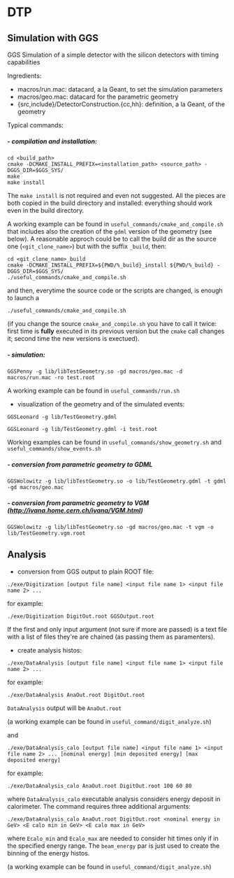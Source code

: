# DTP

## Simulation with GGS

GGS Simulation of a simple detector with the silicon detectors with timing capabilities

Ingredients:

- macros/run.mac: datacard, a la Geant, to set the simulation parameters
- macros/geo.mac: datacard for the parametric geometry
- {src,include}/DetectorConstruction.{cc,hh}: definition, a la Geant, of the geometry
<!-- - Analysis/Analysis.C: ROOT macro to read the GGS output file -->

Typical commands:

##### - compilation and installation:
```
cd <build_path>
cmake -DCMAKE_INSTALL_PREFIX=<installation_path> <source_path> -DGGS_DIR=$GGS_SYS/
make
make install
```

The `make install` is not required and even not suggested. All the pieces are both copied in the build directory and installed: everything should work even in the build directory.

A working example can be found in `useful_commands/cmake_and_compile.sh` that includes also the creation of the `gdml` version of the geometry (see below). A reasonable approch could be to call the build dir as the source one (`<git_clone_name>`) but with the suffix `_build`, then:
```
cd <git_clone_name>_build
cmake -DCMAKE_INSTALL_PREFIX=${PWD/%_build}_install ${PWD/%_build} -DGGS_DIR=$GGS_SYS/
./useful_commands/cmake_and_compile.sh
```
and then, everytime the source code or the scripts are changed, is enough to launch a
```
./useful_commands/cmake_and_compile.sh
```
(if you change the source `cmake_and_compile.sh` you have to call it twice: first time is **fully** executed in its previous version but the `cmake` call changes it; second time the new versions is exectued).

##### - simulation:
```
GGSPenny -g lib/libTestGeometry.so -gd macros/geo.mac -d macros/run.mac -ro test.root
```

A working example can be found in `useful_commands/run.sh`

- visualization of the geometry and of the simulated events:
```
GGSLeonard -g lib/TestGeometry.gdml
```
```
GGSLeonard -g lib/TestGeometry.gdml -i test.root
```

Working examples can be found in `useful_commands/show_geometry.sh` and  `useful_commands/show_events.sh`

##### - conversion from parametric geometry to GDML
```
GGSWolowitz -g lib/libTestGeometry.so -o lib/TestGeometry.gdml -t gdml -gd macros/geo.mac
```

##### - conversion from parametric geometry to VGM (http://ivana.home.cern.ch/ivana/VGM.html)
```
GGSWolowitz -g lib/libTestGeometry.so -gd macros/geo.mac -t vgm -o lib/TestGeometry.vgm.root
```

## Analysis

- conversion from GGS output to plain ROOT file:
```
./exe/Digitization [output file name] <input file name 1> <input file name 2> ...
```
for example:
```
./exe/Digitization DigitOut.root GGSOutput.root
```
If the first and only input argument (not sure if more are passed) is a text file with a list of files they're are chained (as passing them as paramenters).
- create analysis histos:
```
./exe/DataAnalysis [output file name] <input file name 1> <input file name 2> ...
```
for example:
```
./exe/DataAnalysis AnaOut.root DigitOut.root
```
`DataAnalysis` output will be `AnaOut.root`

(a working example can be found in `useful_command/digit_analyze.sh`)

and
```
./exe/DataAnalysis_calo [output file name] <input file name 1> <input file name 2> ... [nominal energy] [min deposited energy] [max deposited energy]
```
for example:
```
./exe/DataAnalysis_calo AnaOut.root DigitOut.root 100 60 80
```
where `DataAnalysis_calo` executable analysis considers energy deposit in calorimeter.
The command requires three additional arguments:
```
./exe/DataAnalysis_calo AnaOut.root DigitOut.root <nominal energy in GeV> <E calo min in GeV> <E calo max in GeV>
```
where `Ecalo_min` and `Ecalo_max` are needed to consider hit times only if in the specified energy range. The `beam_energy` par is just used to create the binning of the energy histos. 

(a working example can be found in `useful_command/digit_analyze.sh`)
